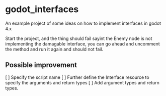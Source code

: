 # godot_interfaces
An example project of some ideas on how to implement interfaces in godot 4.x

Start the project, and the thing should fail sayint the Enemy node is not implementing the damagable interface, you can go ahead and uncomment the method and run it again and should not fail. 

## Possible improvement
[ ] Specify the script name 
[ ] Further define the Interface resource to specify the arguments and return types
[ ] Add argument types and return types. 
